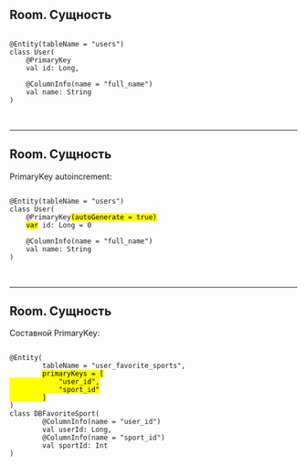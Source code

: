 ## Room. Сущность

<pre><code class = "kotlin large" data-trim data-noescape>
@Entity(tableName = "users")
class User(
    @PrimaryKey
    val id: Long,

    @ColumnInfo(name = "full_name")
    val name: String
)
</code></pre>

<br>

------

## Room. Сущность

PrimaryKey autoincrement:

<pre><code class = "kotlin large" data-trim data-noescape>
@Entity(tableName = "users")
class User(
    @PrimaryKey<mark>(autoGenerate = true)</mark>
    <mark>var</mark> id: Long = 0

    @ColumnInfo(name = "full_name")
    val name: String
)
</code></pre>

<br>

------

## Room. Сущность

Составной PrimaryKey:

<pre><code class = "kotlin large" data-trim data-noescape>
@Entity(
        tableName = "user_favorite_sports",
        <mark>primaryKeys = [
            "user_id",
            "sport_id"
        ]</mark>
)
class DBFavoriteSport(
        @ColumnInfo(name = "user_id")
        val userId: Long,
        @ColumnInfo(name = "sport_id")
        val sportId: Int
)
</code></pre>

<br>
